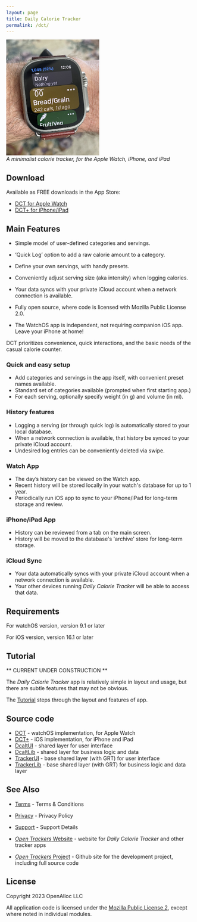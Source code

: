 ```yaml
---
layout: page
title: Daily Calorie Tracker
permalink: /dct/
---
```


<div style="width: 250px; height: 298px;"> 
<img src="/assets/images/dct-on-wrist.jpeg" style="width: inherit" /> 
</div> 
<p/>

_A minimalist calorie tracker, for the Apple Watch, iPhone, and iPad_

## Download

Available as FREE downloads in the App Store:

- [DCT for Apple Watch](https://apps.apple.com/us/app/daily-calorie-tracker/id6445856852)
- [DCT+ for iPhone/iPad](https://apps.apple.com/us/app/daily-calorie-tracker/id6445856794)

## Main Features

- Simple model of user-defined categories and servings.
- ‘Quick Log’ option to add a raw calorie amount to a category.
- Define your own servings, with handy presets.
- Conveniently adjust serving size (aka intensity) when logging calories.

- Your data syncs with your private iCloud account when a network connection is available.
- Fully open source, where code is licensed with Mozilla Public License 2.0.
- The WatchOS app is independent, not requiring companion iOS app. Leave your iPhone at home!

DCT prioritizes convenience, quick interactions, and the basic needs of the casual calorie counter.

### Quick and easy setup

- Add categories and servings in the app itself, with convenient preset names available.
- Standard set of categories available (prompted when first starting app.)
- For each serving, optionally specify weight (in g) and volume (in ml).

### History features

- Logging a serving (or through quick log) is automatically stored to your local database.
- When a network connection is available, that history be synced to your private iCloud account.
- Undesired log entries can be conveniently deleted via swipe.

### Watch App

- The day’s history can be viewed on the Watch app. 
- Recent history will be stored locally in your watch's database for up to 1 year. 
- Periodically run iOS app to sync to your iPhone/iPad for long-term storage and review.

### iPhone/iPad App

- History can be reviewed from a tab on the main screen.
- History will be moved to the database's 'archive' store for long-term storage.

### iCloud Sync

- Your data automatically syncs with your private iCloud account when a network connection is available.
- Your other devices running _Daily Calorie Tracker_ will be able to access that data.

## Requirements

For watchOS version, version 9.1 or later

For iOS version, version 16.1 or later

## Tutorial

** CURRENT UNDER CONSTRUCTION **

The _Daily Calorie Tracker_ app is relatively simple in layout and usage, but there are subtle features that may not be obvious.

The [Tutorial](/dct/tutorial/) steps through the layout and features of app.

## Source code

* [DCT](https://github.com/open-trackers/Daily-Calorie-Tracker-Watch-App) - watchOS implementation, for Apple Watch
* [DCT+](https://github.com/open-trackers/Daily-Calorie-Tracker-Plus-App) - iOS implementation, for iPhone and iPad
* [DcaltUI](https://github.com/open-trackers/DcaltUI/) - shared layer for user interface
* [DcaltLib](https://github.com/open-trackers/DcaltLib/) - shared layer for business logic and data
* [TrackerUI](https://github.com/open-trackers/TrackerUI/) - base shared layer (with GRT) for user interface
* [TrackerLib](https://github.com/open-trackers/TrackerLib/) - base shared layer (with GRT) for business logic and data layer

## See Also

* [Terms](/terms/) - Terms & Conditions
* [Privacy](/privacy/) - Privacy Policy
* [Support](/support/) - Support Details

* [_Open Trackers_ Website](https://open-trackers.github.io) - website for _Daily Calorie Tracker_ and other tracker apps
* [_Open Trackers_ Project](https://github.com/open-trackers) - Github site for the development project, including full source code

## License

Copyright 2023 OpenAlloc LLC

All application code is licensed under the [Mozilla Public License 2](https://www.mozilla.org/en-US/MPL/2.0/), except where noted in individual modules.

